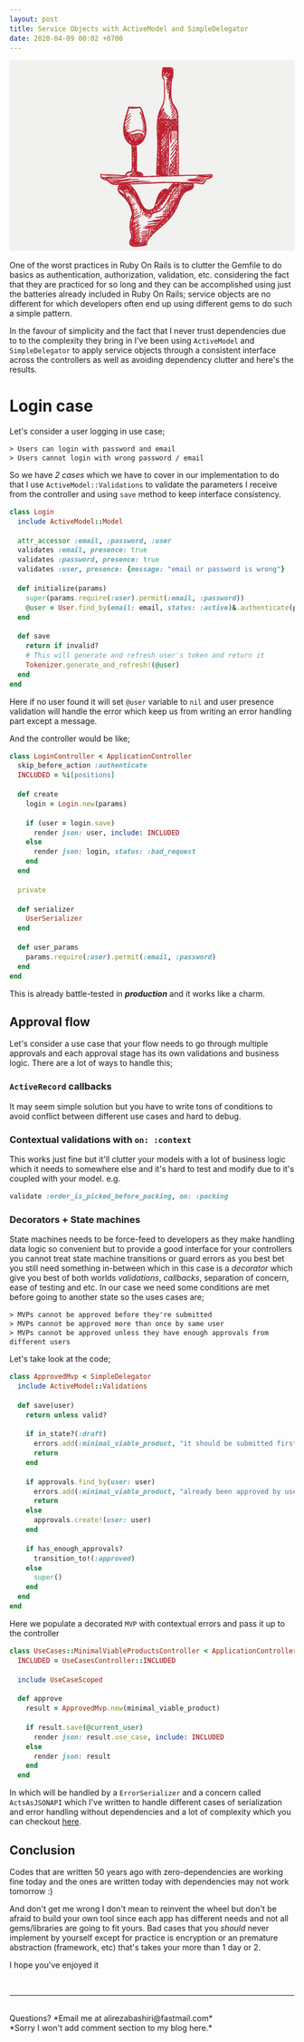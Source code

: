 ```yaml
---
layout: post
title: Service Objects with ActiveModel and SimpleDelegator
date: 2020-04-09 00:02 +0700
---
```

![serve](/serve.png)

One of the worst practices in Ruby On Rails is to clutter the Gemfile to do
basics as authentication, authorization, validation, etc. considering the
fact that they are practiced for so long and they can be accomplished using just
the batteries already included in Ruby On Rails; service objects are no
different for which developers often end up using different gems to do such a
simple pattern.

In the favour of simplicity and the fact that I never trust dependencies due to 
to the complexity they bring in I've been using `ActiveModel` and
`SimpleDelegator` to apply service objects through a consistent interface
across the controllers as well as avoiding dependency clutter and here's the results.


# Login case 
Let's consider a user logging in use case;
```
> Users can login with password and email
> Users cannot login with wrong password / email
```

So we have *2 cases* which we have to cover in our implementation to do that I
use `ActiveModel::Validations` to validate the parameters I receive from the
controller and using `save` method to keep interface consistency.


```ruby
class Login
  include ActiveModel::Model

  attr_accessor :email, :password, :user
  validates :email, presence: true
  validates :password, presence: true
  validates :user, presence: {message: "email or password is wrong"}

  def initialize(params)
    super(params.require(:user).permit(:email, :password))
    @user = User.find_by(email: email, status: :active)&.authenticate(password)
  end

  def save
    return if invalid?
    # This will generate and refresh user's token and return it
    Tokenizer.generate_and_refresh!(@user)
  end
end
```
Here if no user found it will set `@user` variable to `nil` and user presence
validation will handle the error which keep us from writing an error handling
part except a message.

And the controller would be like;

```ruby
class LoginController < ApplicationController
  skip_before_action :authenticate
  INCLUDED = %i[positions]

  def create
    login = Login.new(params)

    if (user = login.save)
      render json: user, include: INCLUDED
    else
      render json: login, status: :bad_request
    end
  end

  private

  def serializer
    UserSerializer
  end

  def user_params
    params.require(:user).permit(:email, :password)
  end
end
```

This is already battle-tested in _**production**_ and it works like a charm.

## Approval flow
Let's consider a use case that your flow needs to go through multiple approvals
and each approval stage has its own validations and business logic. There are a
lot of ways to handle this;

### `ActiveRecord` callbacks
It may seem simple solution but you have to write tons of conditions to avoid
conflict between different use cases and hard to debug.

### Contextual validations with `on: :context`
This works just fine but it'll clutter your models with a lot of business logic
which it needs to somewhere else and it's hard to test and modify due to
it's coupled with your model. e.g.

```ruby
validate :order_is_picked_before_packing, on: :packing
```

### Decorators + State machines
State machines needs to be force-feed to developers as they make handling data
logic so convenient but to provide a good interface for your controllers you
cannot treat state machine transitions or guard errors as you best bet you
still need something in-between which in this case is a *decorator* which give
you best of both worlds *validations*, *callbacks*, separation of concern, ease
of testing and etc. In our case we need some conditions are met before going to
another state so the uses cases are;

```
> MVPs cannot be approved before they're submitted
> MVPs cannot be approved more than once by same user
> MVPs cannot be approved unless they have enough approvals from different users
```

Let's take look at the code;
```ruby
class ApprovedMvp < SimpleDelegator
  include ActiveModel::Validations

  def save(user)
    return unless valid?

    if in_state?(:draft)
      errors.add(:minimal_viable_product, "it should be submitted first")
      return
    end

    if approvals.find_by(user: user)
      errors.add(:minimal_viable_product, "already been approved by user")
      return
    else
      approvals.create!(user: user)
    end

    if has_enough_approvals?
      transition_to!(:approved)
    else
      super()
    end
  end
end

```

Here we populate a decorated `MVP` with contextual errors and pass it up to the controller 

```ruby
class UseCases::MinimalViableProductsController < ApplicationController
  INCLUDED = UseCasesController::INCLUDED

  include UseCaseScoped

  def approve
    result = ApprovedMvp.new(minimal_viable_product)

    if result.save(@current_user)
      render json: result.use_case, include: INCLUDED
    else
      render json: result
    end
  end


```

In which will be handled by a `ErrorSerializer` and a concern called
`ActsAsJSONAPI` which I've written to handle different cases of serialization and
error handling without dependencies and a lot of complexity which you can
checkout [here](https://github.com/Netflix/fast_jsonapi/issues/102#issuecomment-559920150).


## Conclusion 
Codes that are written 50 years ago with zero-dependencies are working fine
today and the ones are written today with dependencies may not work tomorrow :)

And don't get me wrong I don't mean to reinvent the wheel but don't be afraid
to build your own tool since each app has different needs and not all
gems/libraries are going to fit yours. Bad cases that you _should_ never
implement by yourself except for practice is encryption or an premature abstraction 
(framework, etc) that's takes your more than 1 day or 2.

I hope you've enjoyed it


<br/>
<hr/>
<br/>
Questions? *Email me at alirezabashiri@fastmail.com*
<br/>
*Sorry I won't add comment section to my blog here.*
